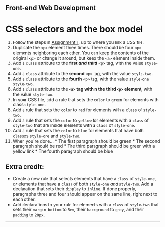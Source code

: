 ## Front-end Web Development

# CSS selectors and the box model

1.  Follow the steps in [Assignment 1](https://github.com/uncertainco/webDevAssessment/blob/main/1.%20CSS/1.1%20the%20basics.md), up to where you link a CSS file.
2.  Duplicate the `<p>` element three times. There should be four `<p>` elements neighboring each other. You can keep the contents of the original `<p>` or change it around, but keep the `<a>` element inside them.
3.  Add a `class` attribute to the **first _and_ third** `<p>` tag, with the value `style-one`.
4.  Add a `class` attribute to the **second** `<p>` tag, with the value `style-two`.
5.  Add a `class` attribute to the **fourth** `<p>` tag, with the value `style-one style-two`.
6.  Add a `class` attribute to the **`<a>` tag within the third `<p>` element**, with the value `style-two`.
7.  In your CSS file, add a rule that sets the `color` to `green` for elements with class `style-one`.
8.  Add a rule that sets the `color` to `red` for elements with a `class` of `style-two`.
9.  Add a rule that sets the `color` to `yellow` for elements with a `class` of `style-two` that are inside elements with a `class` of `style-one`.
10.  Add a rule that sets the `color` to `blue` for elements that have both `class`es `style-one` and `style-two`.
11.  When you're done...
    *   The first paragraph should be green
    *   The second paragraph should be red
    *   The third paragraph should be green with a yellow link
    *   The fourth paragraph should be blue

## Extra credit:

*   Create a new rule that selects elements that have a `class` of `style-one`, _or_ elements that have a `class` of both `style-one` _and_ `style-two`. Add a declaration that sets their `display` to `inline`. If done properly, paragraphs three and four should appear on the same line, right next to each other.
*   Add declarations to your rule for elements with a `class` of `style-two` that sets their `margin-bottom` to `5em`, their `background` to `grey`, and their `padding` to `20px`.

* * *
